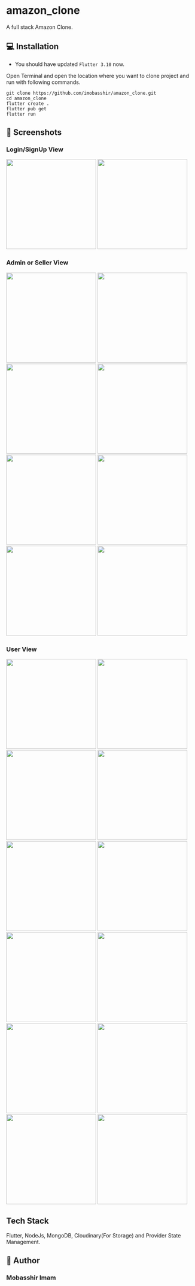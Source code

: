 # amazon_clone

A full stack Amazon Clone.

## 💻 Installation

- You should have updated `Flutter 3.10` now.

Open Terminal and open the location where you want to clone project and run with following commands.

```
git clone https://github.com/imobasshir/amazon_clone.git
cd amazon_clone
flutter create .
flutter pub get
flutter run
```

## 📱 Screenshots

### Login/SignUp View

<img src="https://github.com/imobasshir/amazon_clone/assets/62945306/b9b2972b-bf51-49a2-944c-d093a09682c6" width=240>
<img src="https://github.com/imobasshir/amazon_clone/assets/62945306/d1dc5237-c691-437f-9a00-da6191e33979" width=240>

### Admin or Seller View

<img src="https://github.com/imobasshir/amazon_clone/assets/62945306/a6f25a09-b5c3-437c-8f47-eca5582df6e2" width=240>
<img src="https://github.com/imobasshir/amazon_clone/assets/62945306/3b7435ad-aa23-4378-ab2f-8d72a4acf747" width=240>
<img src="https://github.com/imobasshir/amazon_clone/assets/62945306/c10c1918-e442-493f-9aa5-88fc5c552b53" width=240>
<img src="https://github.com/imobasshir/amazon_clone/assets/62945306/320885f9-ed57-473d-9f7d-bd30dbbf8aeb" width=240>
<img src="https://github.com/imobasshir/amazon_clone/assets/62945306/19d2bc81-e56c-4611-92d8-2b512eda3a02" width=240>
<img src="https://github.com/imobasshir/amazon_clone/assets/62945306/c4f1b34c-2fe4-4f89-a1cf-1578eff7b5f6" width=240>
<img src="https://github.com/imobasshir/amazon_clone/assets/62945306/bfb4a0a9-4a09-4efd-8938-d7e7c123a134" width=240>
<img src="https://github.com/imobasshir/amazon_clone/assets/62945306/9b8b43b0-d5a3-49e1-9620-44ee12e36699" width=240>

### User View

<img src="https://github.com/imobasshir/amazon_clone/assets/62945306/c1a1d69a-c6f3-4391-bdd2-f225c3b71b0c" width=240>
<img src="https://github.com/imobasshir/amazon_clone/assets/62945306/997d8c7f-2bc6-4c88-ad7f-baf292acf2c5" width=240>
<img src="https://github.com/imobasshir/amazon_clone/assets/62945306/46359a29-ff8f-41b0-a4a9-32f55c98b39e" width=240>
<img src="https://github.com/imobasshir/amazon_clone/assets/62945306/1fe71da1-f73a-4acc-90d3-25476afbcd9e" width=240>
<img src="https://github.com/imobasshir/amazon_clone/assets/62945306/5c8ee146-f775-4161-8f91-f6c5f5d862da" width=240>
<img src="https://github.com/imobasshir/amazon_clone/assets/62945306/aa7ed207-2a2a-438f-9231-fa4711627495" width=240>
<img src="https://github.com/imobasshir/amazon_clone/assets/62945306/aa1e843e-90f1-4019-92fe-6e6c8449b292" width=240>
<img src="https://github.com/imobasshir/amazon_clone/assets/62945306/2e3c2443-ed30-4471-8f77-3a3ce63b1a2c" width=240>
<img src="https://github.com/imobasshir/amazon_clone/assets/62945306/1ffd02f1-d690-439f-8fac-91d78562424d" width=240>
<img src="https://github.com/imobasshir/amazon_clone/assets/62945306/42416f0b-1104-4896-8e6a-437a6ced2db7" width=240>
<img src="https://github.com/imobasshir/amazon_clone/assets/62945306/4f758f06-a09b-40a1-8534-9557e2502fda" width=240>
<img src="https://github.com/imobasshir/amazon_clone/assets/62945306/35370160-0962-4b28-b7c8-435429e811e4" width=240>

## Tech Stack

Flutter, NodeJs, MongoDB, Cloudinary(For Storage) and Provider State Management.

## 🧑 Author

### Mobasshir Imam
